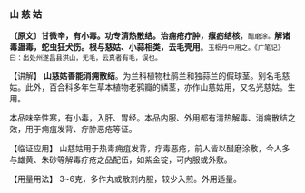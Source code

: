 ### 山 慈 姑

**〔原文〕甘微辛，有小毒。功专清热散结。治痈疮疔肿，瘰疬结核**，<small>醋磨涂。</small>**解诸毒蛊毒，蛇虫狂犬伤。根与慈姑、小蒜相类，去毛壳用**。<small>玉枢丹中用之。《广笔记》曰：出处州遂昌县洪山，无毛，云真者有毛，误也。</small>

【讲解】  **山慈姑善能消痈散结**。为兰科植物杜鹃兰和独蒜兰的假球茎。别名毛慈姑。此外，百合科多年生草本植物老鸦瓣的鳞茎，亦作山慈姑用，又名光慈姑。生用。	

本品味辛性寒，有小毒，入肝、胃经。本品内服、外用都有清热解毒、消痈散结之效，用于痈疽发背、疔肿恶疮等证。

【临证应用】  山慈姑用于热毒痈疽发背，疔毒恶疮，前人皆以醋磨涂敷，今人多与雄黄、朱砂等解毒疗疮之品配伍，如紫金锭，可内服或外敷。

【用量用法】 3~6克，多作丸或散剂内服，较少入煎。外用适量。
